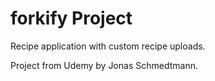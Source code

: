 # forkify Project

Recipe application with custom recipe uploads.

Project from Udemy by Jonas Schmedtmann.
